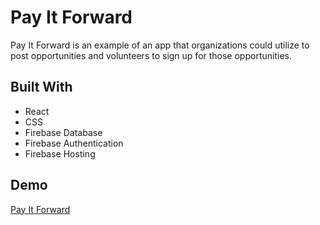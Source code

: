# Pay It Forward

Pay It Forward is an example of an app that organizations could utilize to post opportunities and volunteers to sign up for those opportunities. 

## Built With
* React
* CSS
* Firebase Database
* Firebase Authentication
* Firebase Hosting

## Demo
[Pay It Forward](https://serene-tor-77077.herokuapp.com/)

